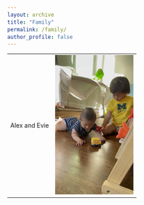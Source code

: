 ```yaml
---
layout: archive
title: "Family"
permalink: /family/
author_profile: false
---
```

<table>
    <tr>
      <td> Alex and Evie </td>
      <td><img src="../images/5B6FD4F8-A1F1-494A-B56C-21761E073A78.jpeg" alt="3" width = 180px height = 320px></td>
      
  </tr>
</table>
